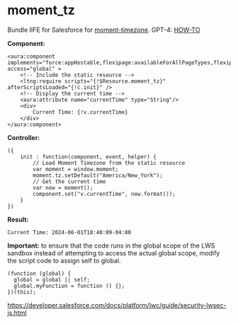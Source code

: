 # moment_tz

Bundle IIFE for Salesforce for [moment-timezone](https://www.npmjs.com/package/moment-timezone). GPT-4: [HOW-TO](HOW-TO.md)

**Component:**

```
<aura:component implements="force:appHostable,flexipage:availableForAllPageTypes,flexipage:availableForRecordHome,force:hasRecordId,forceCommunity:availableForAllPageTypes,force:lightningQuickAction" access="global" >
    <!-- Include the static resource -->
    <ltng:require scripts="{!$Resource.moment_tz}" afterScriptsLoaded="{!c.init}" />
    <!-- Display the current time -->
    <aura:attribute name="currentTime" type="String"/>
    <div>
        Current Time: {!v.currentTime}
    </div>
</aura:component>
```

**Controller:**

```
({
    init : function(component, event, helper) {
        // Load Moment Timezone from the static resource
        var moment = window.moment;
        moment.tz.setDefault("America/New_York");   
        // Get the current time
        var now = moment();
        component.set("v.currentTime", now.format());
    }
})
```

**Result:**

```
Current Time: 2024-06-01T18:40:09-04:00
```

**Important:** to ensure that the code runs in the global scope of the LWS sandbox instead of attempting to access the actual global scope, modify the script code to assign self to global.

```
(function (global) {
  global = global || self;
  global.myFunction = function () {};
})(this);
```

https://developer.salesforce.com/docs/platform/lwc/guide/security-lwsec-js.html



